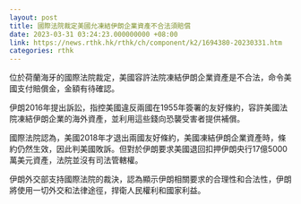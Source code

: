 ```yaml
---
layout: post
title: 國際法院裁定美國允凍結伊朗企業資產不合法須賠償
date: 2023-03-31 03:24:23.000000000 +08:00
link: https://news.rthk.hk/rthk/ch/component/k2/1694380-20230331.htm
categories: rthk
---
```


位於荷蘭海牙的國際法院裁定，美國容許法院凍結伊朗企業資產是不合法，命令美國支付賠償金，金額有待確認。

伊朗2016年提出訴訟，指控美國違反兩國在1955年簽署的友好條約，容許美國法院凍結伊朗企業的海外資產，並利用這些錢向恐襲受害者提供補償。

國際法院認為，美國2018年才退出兩國友好條約，美國凍結伊朗企業資產時，條約仍然生效，因此判美國敗訴。但對於伊朗要求美國退回扣押伊朗央行17億5000萬美元資產，法院並沒有司法管轄權。

伊朗外交部支持國際法院的裁決，認為顯示伊朗相關要求的合理性和合法性，伊朗將使用一切外交和法律途徑，捍衛人民權利和國家利益。
